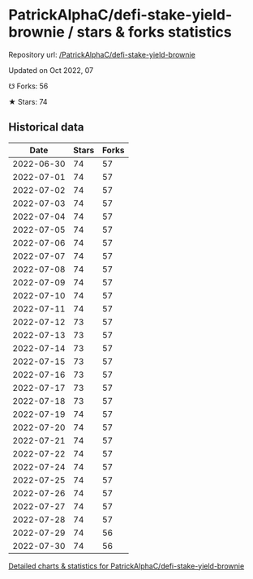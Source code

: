 # PatrickAlphaC/defi-stake-yield-brownie / stars & forks statistics

Repository url: [/PatrickAlphaC/defi-stake-yield-brownie](https://github.com/PatrickAlphaC/defi-stake-yield-brownie)

Updated on Oct 2022, 07

☋ Forks: 56

★ Stars: 74

## Historical data
| Date | Stars | Forks |
|------|-------|-------|
| 2022-06-30 | 74 | 57 | 
| 2022-07-01 | 74 | 57 | 
| 2022-07-02 | 74 | 57 | 
| 2022-07-03 | 74 | 57 | 
| 2022-07-04 | 74 | 57 | 
| 2022-07-05 | 74 | 57 | 
| 2022-07-06 | 74 | 57 | 
| 2022-07-07 | 74 | 57 | 
| 2022-07-08 | 74 | 57 | 
| 2022-07-09 | 74 | 57 | 
| 2022-07-10 | 74 | 57 | 
| 2022-07-11 | 74 | 57 | 
| 2022-07-12 | 73 | 57 | 
| 2022-07-13 | 73 | 57 | 
| 2022-07-14 | 73 | 57 | 
| 2022-07-15 | 73 | 57 | 
| 2022-07-16 | 73 | 57 | 
| 2022-07-17 | 73 | 57 | 
| 2022-07-18 | 73 | 57 | 
| 2022-07-19 | 74 | 57 | 
| 2022-07-20 | 74 | 57 | 
| 2022-07-21 | 74 | 57 | 
| 2022-07-22 | 74 | 57 | 
| 2022-07-24 | 74 | 57 | 
| 2022-07-25 | 74 | 57 | 
| 2022-07-26 | 74 | 57 | 
| 2022-07-27 | 74 | 57 | 
| 2022-07-28 | 74 | 57 | 
| 2022-07-29 | 74 | 56 | 
| 2022-07-30 | 74 | 56 | 


[Detailed charts & statistics for PatrickAlphaC/defi-stake-yield-brownie](https://reviewgithub.com/rep/PatrickAlphaC/defi-stake-yield-brownie)
